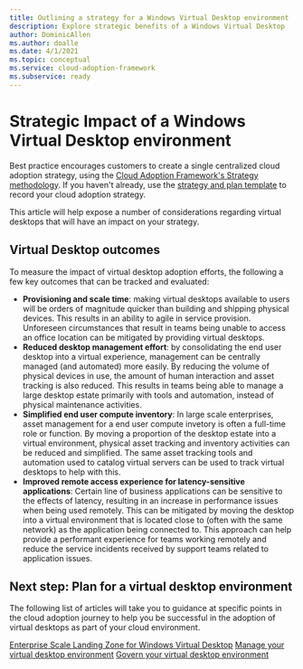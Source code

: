 ```yaml
---
title: Outlining a strategy for a Windows Virtual Desktop environment
description: Explore strategic benefits of a Windows Virtual Desktop
author: DominicAllen
ms.author: doalle
ms.date: 4/1/2021
ms.topic: conceptual
ms.service: cloud-adoption-framework
ms.subservice: ready
---
```


# Strategic Impact of a Windows Virtual Desktop environment

Best practice encourages customers to create a single centralized cloud adoption strategy, using the [Cloud Adoption Framework's Strategy methodology](../../strategy/index.md). If you haven't already, use the [strategy and plan template](https://raw.githubusercontent.com/microsoft/CloudAdoptionFramework/master/plan/cloud-adoption-framework-strategy-and-plan-template.docx) to record your cloud adoption strategy.

This article will help expose a number of considerations regarding virtual desktops that will have an impact on your strategy.

## Virtual Desktop outcomes

To measure the impact of virtual desktop adoption efforts, the following a few key outcomes that can be tracked and evaluated:

- **Provisioning and scale time**: making virtual desktops available to users will be orders of magnitude quicker than building and shipping physical devices. This results in an ability to agile in service provision. Unforeseen circumstances that result in teams being unable to access an office location can be mitigated by providing virtual desktops.
- **Reduced desktop management effort**: by consolidating the end user desktop into a virtual experience, management can be centrally managed (and automated) more easily. By reducing the volume of physical devices in use, the amount of human interaction and asset tracking is also reduced. This results in teams being able to manage a large desktop estate primarily with tools and automation, instead of physical maintenance activities.
- **Simplified end user compute inventory**: In large scale enterprises, asset management for a end user compute invetory is often a full-time role or function. By moving a proportion of the desktop estate into a virtual environment, physical asset tracking and inventory activities can be reduced and simplified. The same asset tracking tools and automation used to catalog virtual servers can be used to track virtual desktops to help with this.
- **Improved remote access experience for latency-sensitive applications**: Certain line of business applications can be sensitive to the effects of latency, resulting in an increase in performance issues when being used remotely. This can be mitigated by moving the desktop into a virtual environment that is located close to (often with the same network) as the application being connected to. This approach can help provide a performant experience for teams working remotely and reduce the service incidents received by support teams related to application issues.

## Next step: Plan for a virtual desktop environment

The following list of articles will take you to guidance at specific points in the cloud adoption journey to help you be successful in the adoption of virtual desktops as part of your cloud environment.

[Enterprise Scale Landing Zone for Windows Virtual Desktop](./wvd/enterprise-scale-landing-zone.md)
[Manage your virtual desktop environment](./wvd/WVD-manage.md)
[Govern your virtual desktop environment](./wvd/WVD-govern.md)
